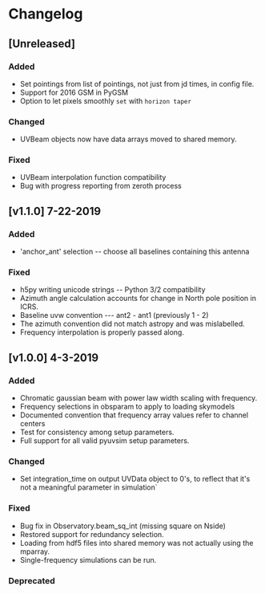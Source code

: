# Changelog

## [Unreleased]

### Added
- Set pointings from list of pointings, not just from jd times, in config file.
- Support for 2016 GSM in PyGSM
- Option to let pixels smoothly `set` with `horizon taper`

### Changed
- UVBeam objects now have data arrays moved to shared memory.

### Fixed
- UVBeam interpolation function compatibility
- Bug with progress reporting from zeroth process

## [v1.1.0] 7-22-2019

### Added

- 'anchor_ant' selection -- choose all baselines containing this antenna

### Fixed

- h5py writing unicode strings -- Python 3/2 compatibility
- Azimuth angle calculation accounts for change in North pole position in ICRS.
- Baseline uvw convention --- ant2 - ant1 (previously 1 - 2)
- The azimuth convention did not match astropy and was mislabelled.
- Frequency interpolation is properly passed along.

## [v1.0.0] 4-3-2019

### Added

- Chromatic gaussian beam with power law width scaling with frequency.
- Frequency selections in obsparam to apply to loading skymodels
- Documented convention that frequency array values refer to channel centers
- Test for consistency among setup parameters.
- Full support for all valid pyuvsim setup parameters.

### Changed

- Set integration_time on output UVData object to 0's, to reflect that it's not a meaningful parameter in simulation`

### Fixed

- Bug fix in Observatory.beam_sq_int (missing square on Nside)
- Restored support for redundancy selection.
- Loading from hdf5 files into shared memory was not actually using the mparray.
- Single-frequency simulations can be run.

### Deprecated
